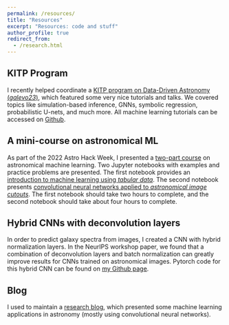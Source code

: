 ```yaml
---
permalink: /resources/
title: "Resources"
excerpt: "Resources: code and stuff"
author_profile: true
redirect_from: 
  - /research.html
---
```


## KITP Program
I recently helped coordinate a [KITP program on Data-Driven Astronomy (*galevo23*)](https://datadrivengalaxyevolution.github.io/), which featured some very nice tutorials and talks. We covered topics like simulation-based inference, GNNs, symbolic regression, probabilistic U-nets, and much more. All machine learning tutorials can be accessed on [Github](https://github.com/DataDrivenGalaxyEvolution/galevo23-tutorials/).

## A mini-course on astronomical ML
As part of the 2022 Astro Hack Week, I presented a [two-part course](https://github.com/AstroHackWeek/AstroHackWeek2022/tree/main/day2_ml_tutorial) on astronomical machine learning. Two Jupyter notebooks with examples and practice problems are presented. The first notebook provides an [introduction to machine learning using *tabular data*](https://colab.research.google.com/github/jwuphysics/AstroHackWeek2022/blob/main/day2_ml_tutorial/01-intro-machine-learning.ipynb). The second notebook presents [convolutional neural networks applied to *astronomical image cutouts*](https://colab.research.google.com/github/jwuphysics/AstroHackWeek2022/blob/main/day2_ml_tutorial/02-deep-learning.ipynb). The first notebook should take two hours to complete, and the second notebook should take about four hours to complete.

## Hybrid CNNs with deconvolution layers
In order to predict galaxy spectra from images, I created a CNN with hybrid normalization layers. In the NeurIPS workshop paper, we found that a combination of deconvolution layers and batch normalization can greatly improve results for CNNs trained on astronomical images. Pytorch code for this hybrid CNN can be found on [my Github page](https://github.com/jwuphysics/predicting-spectra-from-images).

## Blog
I used to maintain a [research blog](https://jwuphysics.substack.com/), which presented some machine learning applications in astronomy (mostly using convolutional neural networks). 